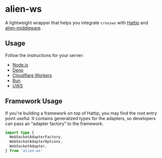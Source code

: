 # alien-ws

A lightweight wrapper that helps you integrate `crossws` with [Hattip](https://github.com/hattipjs/hattip) and [alien-middleware](https://github.com/alien-rpc/alien-middleware).

## Usage

Follow the instructions for your server:

- [Node.js](https://github.com/alien-rpc/alien-ws/tree/main/src/adapters/node)
- [Deno](https://github.com/alien-rpc/alien-ws/tree/main/src/adapters/deno)
- [Cloudflare Workers](https://github.com/alien-rpc/alien-ws/tree/main/src/adapters/cloudflare-workers)
- [Bun](https://github.com/alien-rpc/alien-ws/tree/main/src/adapters/bun)
- [UWS](https://github.com/alien-rpc/alien-ws/tree/main/src/adapters/uwebsockets)

## Framework Usage

If you're building a framework on top of Hattip, you may find the root entry point useful. It contains generalized types for the adapters, so developers can pass an “adapter factory” to the framework.

```ts
import type {
  WebSocketAdapterFactory,
  WebSocketAdapterOptions,
  WebSocketAdapter,
} from 'alien-ws'
```
